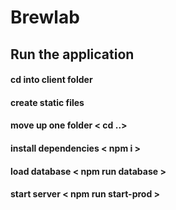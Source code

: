 # Brewlab

## Run the application

#### cd into client folder <cd client>
#### create static files <npm run build>
#### move up one folder < cd ..>
#### install dependencies < npm i >
#### load database < npm run database >
#### start server < npm run start-prod >
